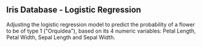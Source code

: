 ## Iris Database - Logistic Regression

Adjusting the logistic regression model to predict the probability of a flower to be of type 1 ("Orquídea"), based on its 4 numeric variables: Petal Length, Petal Width, Sepal Length and Sepal Width.
